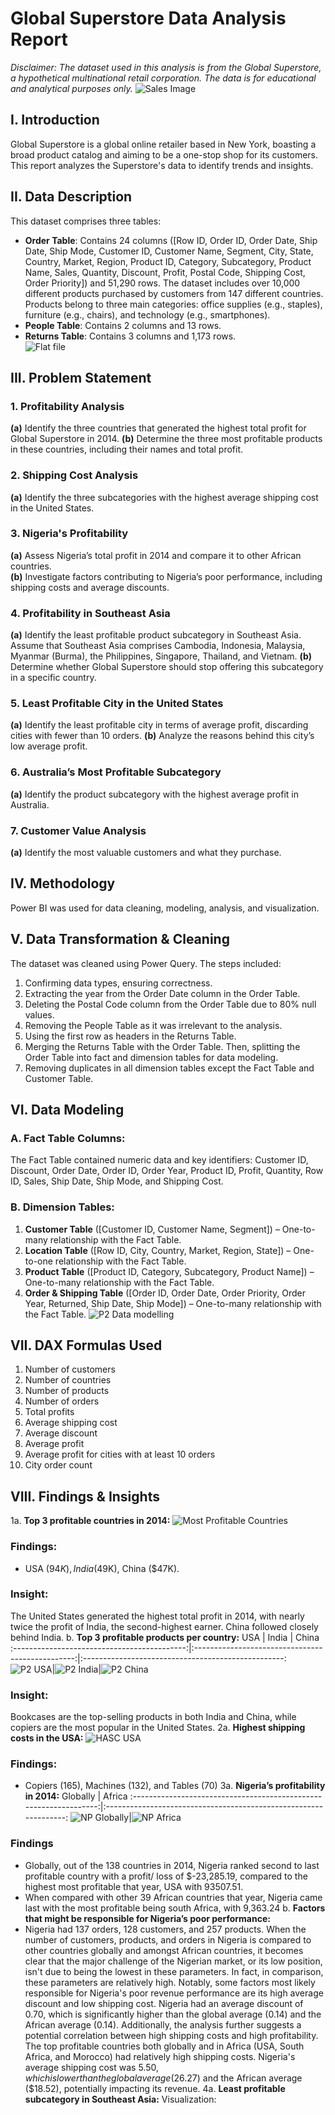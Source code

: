 # Global Superstore Data Analysis Report
_Disclaimer: The dataset used in this analysis is from the Global Superstore, a hypothetical multinational retail corporation. The data is for educational and analytical purposes only._
![Sales Image](https://github.com/user-attachments/assets/1e74d13f-9dd3-474b-8565-e5a4a9aa66ab)
## I. Introduction
Global Superstore is a global online retailer based in New York, boasting a broad product catalog and aiming to be a one-stop shop for its customers. This report analyzes the Superstore's data to identify trends and insights.
## II. Data Description
This dataset comprises three tables:
- **Order Table**: Contains 24 columns ([Row ID, Order ID, Order Date, Ship Date, Ship Mode, Customer ID, Customer Name, Segment, City, State, Country, Market, Region, Product ID, Category, Subcategory, Product Name, Sales, Quantity, Discount, Profit, Postal Code, Shipping Cost, Order Priority]) and 51,290 rows. The dataset includes over 10,000 different products purchased by customers from 147 different countries. Products belong to three main categories: office supplies (e.g., staples), furniture (e.g., chairs), and technology (e.g., smartphones).
- **People Table**: Contains 2 columns and 13 rows.
- **Returns Table**: Contains 3 columns and 1,173 rows.  
![Flat file](https://github.com/user-attachments/assets/7bfdb7bb-7233-4895-a121-e5f17def8aa8)
## III. Problem Statement
### 1. Profitability Analysis
**(a)** Identify the three countries that generated the highest total profit for Global Superstore in 2014. 
**(b)** Determine the three most profitable products in these countries, including their names and total profit.
### 2. Shipping Cost Analysis
**(a)** Identify the three subcategories with the highest average shipping cost in the United States.
### 3. Nigeria's Profitability
**(a)** Assess Nigeria’s total profit in 2014 and compare it to other African countries.  
**(b)** Investigate factors contributing to Nigeria’s poor performance, including shipping costs and average discounts.
### 4. Profitability in Southeast Asia
**(a)** Identify the least profitable product subcategory in Southeast Asia. Assume that Southeast Asia comprises Cambodia, Indonesia, Malaysia, Myanmar (Burma), the Philippines, Singapore, Thailand, and Vietnam.
**(b)** Determine whether Global Superstore should stop offering this subcategory in a specific country.
### 5. Least Profitable City in the United States
**(a)** Identify the least profitable city in terms of average profit, discarding cities with fewer than 10 orders.
**(b)** Analyze the reasons behind this city’s low average profit.
### 6. Australia’s Most Profitable Subcategory
**(a)** Identify the product subcategory with the highest average profit in Australia.
### 7. Customer Value Analysis
**(a)** Identify the most valuable customers and what they purchase.
## IV. Methodology
Power BI was used for data cleaning, modeling, analysis, and visualization.
## V. Data Transformation & Cleaning
The dataset was cleaned using Power Query. The steps included:
1. Confirming data types, ensuring correctness.
2. Extracting the year from the Order Date column in the Order Table.
3. Deleting the Postal Code column from the Order Table due to 80% null values.
4. Removing the People Table as it was irrelevant to the analysis.
5. Using the first row as headers in the Returns Table.
6. Merging the Returns Table with the Order Table. Then, splitting the Order Table into fact and dimension tables for data modeling.
7. Removing duplicates in all dimension tables except the Fact Table and Customer Table.
## VI. Data Modeling
### A. Fact Table Columns:
The Fact Table contained numeric data and key identifiers: Customer ID, Discount, Order Date, Order ID, Order Year, Product ID, Profit, Quantity, Row ID, Sales, Ship Date, Ship Mode, and Shipping Cost.
### B. Dimension Tables:
1. **Customer Table** ([Customer ID, Customer Name, Segment]) – One-to-many relationship with the Fact Table.
2. **Location Table** ([Row ID, City, Country, Market, Region, State]) – One-to-one relationship with the Fact Table.
3. **Product Table** ([Product ID, Category, Subcategory, Product Name]) – One-to-many relationship with the Fact Table.
4. **Order & Shipping Table** ([Order ID, Order Date, Order Priority, Order Year, Returned, Ship Date, Ship Mode]) – One-to-many relationship with the Fact Table.
![P2 Data modelling](https://github.com/user-attachments/assets/beb6bbb4-18d5-4a6d-a7c0-e753dc6be191)
## VII. DAX Formulas Used
1. Number of customers
2. Number of countries
3. Number of products
4. Number of orders
5. Total profits
6. Average shipping cost
7. Average discount
8. Average profit
9. Average profit for cities with at least 10 orders
10. City order count
## VIII. Findings & Insights
1a. **Top 3 profitable countries in 2014:**
![Most Profitable Countries](https://github.com/user-attachments/assets/5cb7d1f4-2480-432c-9237-d8d81dfa1bd1)
### Findings:
  - USA ($94K), India ($49K), China ($47K).
### Insight: 
The United States generated the highest total profit in 2014, with nearly twice the profit of India, the second-highest earner. China followed closely behind India.
b. **Top 3 profitable products per country:**
USA                                          | India                                            | China
:-------------------------------------------:|:------------------------------------------------:|:--------------------------------------------------:
![P2 USA](https://github.com/user-attachments/assets/dc95ffe4-c14f-4274-9055-4c0df770ef7d)|![P2 India](https://github.com/user-attachments/assets/a7ea669e-5934-4ae3-b54f-1c3443e8ccf2)|![P2 China](https://github.com/user-attachments/assets/8bd8fb58-493b-427e-aa62-2a913a17b677)
### Insight: 
Bookcases are the top-selling products in both India and China, while copiers are the most popular in the United States.
2a. **Highest shipping costs in the USA:**
![HASC USA](https://github.com/user-attachments/assets/43c16e6b-c1b5-40a2-96aa-de2985291810)
### Findings:
- Copiers (165), Machines (132), and Tables (70)
3a. **Nigeria’s profitability in 2014:**
Globally                                                           | Africa
:-----------------------------------------------------------------:|:----------------------------------------------------------------:
![NP Globally](https://github.com/user-attachments/assets/a398fd98-d08d-433f-b7df-5b28c7885e4d)|![NP Africa](https://github.com/user-attachments/assets/dab52de4-4c62-4fb1-aa3d-a07b7306f82f)
### Findings
- Globally, out of the 138 countries in 2014, Nigeria ranked second to last profitable country with a profit/ loss of $-23,285.19, compared to the highest most profitable that year, USA with 93507.51.
- When compared with other 39 African countries that year, Nigeria came last with the most profitable being south Africa, with 9,363.24
b. **Factors that might be responsible for Nigeria’s poor performance:**
- Nigeria had 137 orders, 128 customers, and 257 products. When the number of customers, products, and orders in Nigeria is compared to other countries globally and amongst African countries, it becomes clear that the major challenge of the Nigerian market, or its low position, isn't due to being the lowest in these parameters. In fact, in comparison, these parameters are relatively high. 
Notably, some factors most likely responsible for Nigeria's poor revenue performance are its high average discount and low shipping cost. 
Nigeria had an average discount of 0.70, which is significantly higher than the global average (0.14) and the African average (0.14). 
Additionally, the analysis further suggests a potential correlation between high shipping costs and high profitability. The top profitable countries both globally and in Africa (USA, South Africa, and Morocco) had relatively high shipping costs. Nigeria's average shipping cost was $5.50, which is lower than the global average ($26.27) and the African average ($18.52), potentially impacting its revenue.
4a. **Least profitable subcategory in Southeast Asia:**
Visualization:





  


